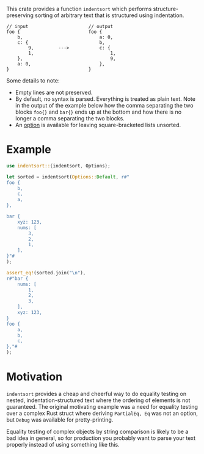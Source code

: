 This crate provides a function `indentsort` which performs structure-preserving sorting of
arbitrary text that is structured using indentation.

```text
// input                      // output
foo {                         foo {
    b,                            a: 0,
    c: {                          b,
        9,         --->           c: {
        1,                            1,    
    },                                9,
    a: 0,                         },
}                             }
```

Some details to note:
* Empty lines are not preserved.
* By default, no syntax is parsed. Everything is treated as plain text. Note in the output of the
  example below how the comma separating the two blocks `foo{}` and `bar{}` ends up at the bottom
  and how there is no longer a comma separating the two blocks.
* An [option](Options::LeaveSquareBracketedUnsorted) is available for leaving square-bracketed
  lists unsorted.

# Example
```rust
use indentsort::{indentsort, Options};

let sorted = indentsort(Options::Default, r#"
foo {
    b,
    c,
    a,
},

bar {
    xyz: 123,
    nums: [
        3,
        2,
        1,
    ],
}"#
);

assert_eq!(sorted.join("\n"),
r#"bar {
    nums: [
        1,
        2,
        3,
    ],
    xyz: 123,
}
foo {
    a,
    b,
    c,
},"#
);
```

# Motivation

`indentsort` provides a cheap and cheerful way to do equality testing on nested,
indentation-structured text where the ordering of elements is not guaranteed. The original
motivating example was a need for equality testing over a complex Rust struct where deriving
`PartialEq, Eq` was not an option, but `Debug` was available for pretty-printing.

Equality testing of complex objects by string comparison is likely to be a bad idea in
general, so for production you probably want to parse your text properly instead of using
something like this.

